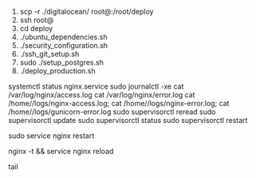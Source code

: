 1) scp -r ./digitalocean/ root@<ipaddress>:/root/deploy
2) ssh root@<ipaddress>
3) cd deploy
3) ./ubuntu_dependencies.sh
4) ./security_configuration.sh
5) ./ssh_git_setup.sh
6) sudo ./setup_postgres.sh
7) ./deploy_production.sh


  systemctl status nginx.service
  sudo journalctl -xe
  cat /var/log/nginx/access.log
  cat  /var/log/nginx/error.log
  cat /home/<application>/logs/nginx-access.log;
  cat /home/<application>/logs/nginx-error.log;
  cat /home/<application>/logs/gunicorn-error.log
  sudo supervisorctl reread
  sudo supervisorctl update
  sudo supervisorctl status <application>
  sudo supervisorctl restart <application>

  sudo service nginx restart

  nginx -t && service nginx reload


 tail 
 
